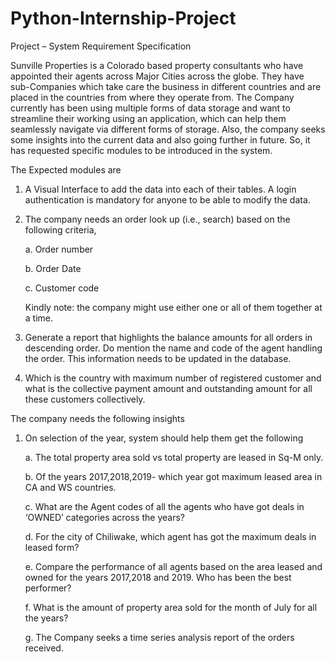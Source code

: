 # Python-Internship-Project
Project – System Requirement Specification

Sunville Properties is a Colorado based property consultants who have appointed their agents across Major Cities across the globe. They have sub-Companies which take care the business in different countries and are placed in the countries from where they operate from. The Company currently has been using multiple forms of data storage and want to streamline their working using an application, which can help them seamlessly navigate via different forms of storage. Also, the company seeks some insights into the current data and also going further in future. So, it has requested specific modules to be introduced in the system.

The Expected modules are
1)	A Visual Interface to add the data into each of their tables. A login authentication is mandatory for anyone to be able to modify the data.

2)	The company needs an order look up (i.e., search) based on the following criteria, 

	a. Order number

	b. Order Date

	c. Customer code

	Kindly note: the company might use either one or all of them together at a time.

3)	Generate a report that highlights the balance amounts for all orders in descending order. Do mention the name and code of the agent handling the order. This information needs to be updated in the database.
	
4)	Which is the country with maximum number of registered customer and what is the collective payment amount and outstanding amount for all these customers collectively.

The company needs the following insights
1)	On selection of the year, system should help them get the following

	a. The total property area sold vs total property are leased in Sq-M only.

	b. Of the years 2017,2018,2019- which year got maximum leased area in CA and WS countries.

	c. What are the Agent codes of all the agents who have got deals in ‘OWNED’ categories across the years?

	d. For the city of Chiliwake, which agent has got the maximum deals in leased form?

	e. Compare the performance of all agents based on the area leased and owned for the years 2017,2018 and 2019. Who has been the best performer?  

	f. What is the amount of property area sold for the month of July for all the years?

	g. The Company seeks a time series analysis report of the orders received.

